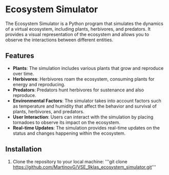 # Ecosystem Simulator

The Ecosystem Simulator is a Python program that simulates the dynamics of a virtual ecosystem, including plants, herbivores, and predators. It provides a visual representation of the ecosystem and allows you to observe the interactions between different entities.

## Features

- **Plants**: The simulation includes various plants that grow and reproduce over time.
- **Herbivores**: Herbivores roam the ecosystem, consuming plants for energy and reproducing.
- **Predators**: Predators hunt herbivores for sustenance and also reproduce.
- **Environmental Factors**: The simulator takes into account factors such as temperature and humidity that affect the behavior and survival of plants, herbivores, and predators.
- **User Interaction**: Users can interact with the simulation by placing tornadoes to observe its impact on the ecosystem.
- **Real-time Updates**: The simulation provides real-time updates on the status and changes happening within the ecosystem.

## Installation

1. Clone the repository to your local machine: 
'''git clone https://github.com/MartinovG/VSE_9klas_ecosystem_simulator.git'''



